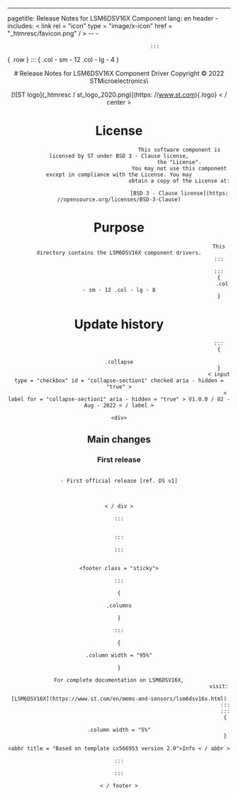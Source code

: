 -- -
pagetitle:
Release Notes for LSM6DSV16X Component
lang:
en
header - includes:
< link rel = "icon" type = "image/x-icon" href = "_htmresc/favicon.png" / >
                                                 -- -

                                                 :::
{
.row
}
:::
{
.col - sm - 12 .col - lg - 4
}

<center>
# Release Notes for LSM6DSV16X Component Driver
Copyright &copy;
2022 STMicroelectronics\

[![ST logo](_htmresc / st_logo_2020.png)](https: //www.st.com){.logo}
                                          < / center >

# License

                                          This software component is licensed by ST under BSD 3 - Clause license,
                                          the "License".
                                          You may not use this component except in compliance with the License. You may
                                          obtain a copy of the License at:

                                          [BSD 3 - Clause license](https: //opensource.org/licenses/BSD-3-Clause)

# Purpose

                                                                   This directory contains the LSM6DSV16X component drivers.
                                                                   :::

                                                                   :::
                                                                   {
                                                                     .col - sm - 12 .col - lg - 8
                                                                   }
# Update history

                                                                   :::
                                                                   {
                                                                     .collapse
                                                                   }
                                                                   < input type = "checkbox" id = "collapse-section1" checked aria - hidden = "true" >
                                                                       < label for = "collapse-section1" aria - hidden = "true" > V1.0.0 / 02 - Aug - 2022 < / label >
                                                                           <div>

## Main changes

### First release

                                                                           - First official release [ref. DS v1]

##

                                                                           < / div >
                                                                           :::

                                                                           :::
                                                                           :::

                                                                           <footer class = "sticky">
                                                                               :::
                                                                               {
                                                                                 .columns
                                                                               }
                                                                               :::
                                                                               {
                                                                                 .column width = "95%"
                                                                               }
                                                                               For complete documentation on LSM6DSV16X,
                                                                   visit:
                                                                   [LSM6DSV16X](https://www.st.com/en/mems-and-sensors/lsm6dsv16x.html)
                                                                       :::
                                                                       :::
                                                                       {
                                                                         .column width = "5%"
                                                                       }
                                                                       <abbr title = "Based on template cx566953 version 2.0">Info < / abbr >
                                                                           :::
                                                                           :::
                                                                           < / footer >
